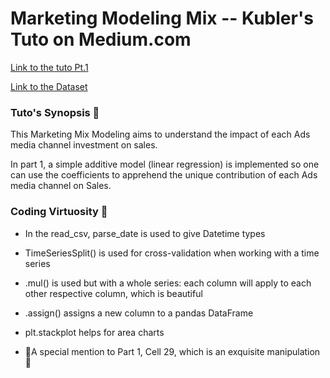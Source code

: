 # Marketing Modeling Mix -- Kubler's Tuto on Medium.com

[Link to the tuto Pt.1](https://medium.com/towards-data-science/introduction-to-marketing-mix-modeling-in-python-d0dd81f4e794)

[Link to the Dataset](https://github.com/Garve/datasets/blob/4576d323bf2b66c906d5130d686245ad205505cf/mmm.csv)

### Tuto's Synopsis 🎥

This Marketing Mix Modeling aims to understand the impact of each Ads media channel investment on sales.

In part 1, a simple additive model (linear regression) is implemented so one can use the coefficients to apprehend the unique contribution of each Ads media channel on Sales.

### Coding Virtuosity 💃

- In the read_csv, parse_date is used to give Datetime types

- TimeSeriesSplit() is used for cross-validation when working with a time series

- .mul() is used but with a whole series: each column will apply to each other respective column, which is beautiful

- .assign() assigns a new column to a pandas DataFrame

- plt.stackplot helps for area charts

- 🏅A special mention to Part 1, Cell 29, which is an exquisite manipulation 🏅